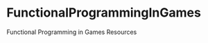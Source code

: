 FunctionalProgrammingInGames
============================

Functional Programming in Games Resources
